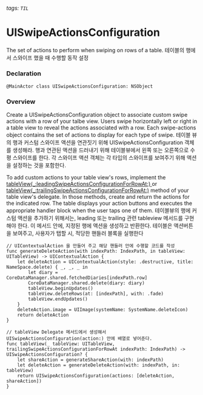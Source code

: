 
###### tags: `TIL`

# UISwipeActionsConfiguration

The set of actions to perform when swiping on rows of a table.
테이블의 행에서 스와이프 했을 때 수행할 동작 설정

### Declaration
```swift!
@MainActor class UISwipeActionsConfiguration: NSObject
```

### Overview
Create a UISwipeActionsConfiguration object to associate custom swipe actions with a row of your talbe view. Users swipe horizontally left or right in a table view to reveal the actions associated with a row. Each swipe-actions object contains the set of actions to display for each type of swipe.
테이블 뷰의 행과 커스텀 스와이프 액션을 연관짓기 위해 UISwipeActionsConfiguration 객체를 생성해라. 행과 연관된 액션을 드러내기 위해 테이블뷰에서 왼쪽 또는 오른쪽으로 수평 스와이프를 한다. 각 스와이프 액션 객체는 각 타입의 스와이프를 보여주기 위해 액션을 설정하는 것을 포함한다. 

To add custom actions to your table view's rows, implement the [tableView(_:leadingSwipeActionsConfigurationForRowAt:) ](https://developer.apple.com/documentation/uikit/uitableviewdelegate/2902366-tableview)or  [tableView(_:trailingSwipeActionsConfigurationForRowAt:)](https://developer.apple.com/documentation/uikit/uitableviewdelegate/2902367-tableview) method of your table view's delegate. In those methods, create and return the actions for the indicated row. The table displays your action buttons and executes the appropriate handler block when the user taps one of them.
테이블뷰의 행에 커스텀 액션을 추가하기 위해서는, leading 또는 trailing 관련 tableview 메서드를 구현해야 한다.
이 메서드 안에, 지정된 행에 액션을 생성하고 반환한다. 테이블은 액션버튼을 보여주고, 사용자가 탭할 시, 적당한 핸들러 블록을 실행한다

```swift!
// UIContextualAction 을 만들어 주고 해당 핸들러 안에 수행할 코드를 작성
func generateDeleteAction(with indexPath: IndexPath, in tableView: UITableView) -> UIContextualAction {
    let deleteAction = UIContextualAction(style: .destructive, title: NameSpace.delete) { _, _, _ in
        let diary = CoreDataManager.shared.fetchedDiaries[indexPath.row]
        CoreDataManager.shared.delete(diary: diary)
        tableView.beginUpdates()
        tableView.deleteRows(at: [indexPath], with: .fade)
        tableView.endUpdates()
    }
    deleteAction.image = UIImage(systemName: SystemName.deleteIcon)
    return deleteAction
}

// tableView Delegate 메서드에서 생성해서 UISwipeActionsConfiguration(action:) 안에 배열로 넣어준다.
func tableView(_ tableView: UITableView, trailingSwipeActionsConfigurationForRowAt indexPath: IndexPath) -> UISwipeActionsConfiguration? {
    let shareAction = generateShareAction(with: indexPath)
    let deleteAction = generateDeleteAction(with: indexPath, in: tableView)
    return UISwipeActionsConfiguration(actions: [deleteAction, shareAction])
}
```
